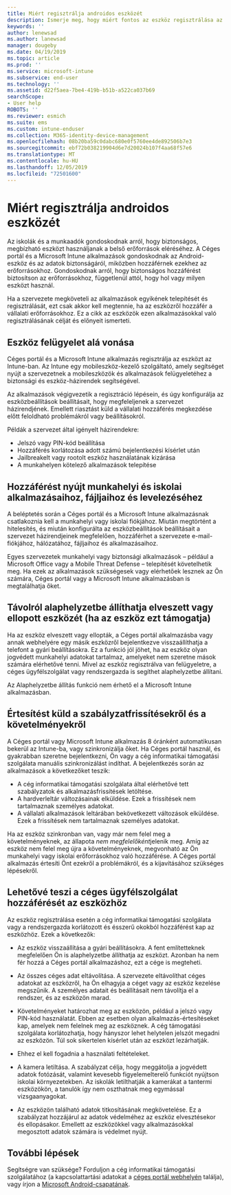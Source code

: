 ```yaml
---
title: Miért regisztrálja androidos eszközét
description: Ismerje meg, hogy miért fontos az eszköz regisztrálása az Intune-ban
keywords: ''
author: lenewsad
ms.author: lanewsad
manager: dougeby
ms.date: 04/19/2019
ms.topic: article
ms.prod: ''
ms.service: microsoft-intune
ms.subservice: end-user
ms.technology: ''
ms.assetid: d22f5aea-7be4-419b-b51b-a522ca037b69
searchScope:
- User help
ROBOTS: ''
ms.reviewer: esmich
ms.suite: ems
ms.custom: intune-enduser
ms.collection: M365-identity-device-management
ms.openlocfilehash: 08b20ba59c0dabc680e0f5760ee4de892506b7e3
ms.sourcegitcommit: ebf72b038219904d6e7d20024b107f4aa68f57e6
ms.translationtype: MT
ms.contentlocale: hu-HU
ms.lasthandoff: 12/05/2019
ms.locfileid: "72501600"
---
```

# <a name="why-enroll-your-android-device"></a>Miért regisztrálja androidos eszközét  

Az iskolák és a munkaadók gondoskodnak arról, hogy biztonságos, megbízható eszközt használjanak a belső erőforrások eléréséhez. A Céges portál és a Microsoft Intune alkalmazások gondoskodnak az Android-eszköz és az adatok biztonságáról, miközben hozzáférnek ezekhez az erőforrásokhoz. Gondoskodnak arról, hogy biztonságos hozzáférést biztosítson az erőforrásokhoz, függetlenül attól, hogy hol vagy milyen eszközt használ. 

Ha a szervezete megköveteli az alkalmazások egyikének telepítését és regisztrálását, ezt csak akkor kell megtennie, ha az eszközről hozzáfér a vállalati erőforrásokhoz. Ez a cikk az eszközök ezen alkalmazásokkal való regisztrálásának célját és előnyeit ismerteti.  

## <a name="gets-your-device-managed"></a>Eszköz felügyelet alá vonása  
 Céges portál és a Microsoft Intune alkalmazás regisztrálja az eszközt az Intune-ban.  Az Intune egy mobileszköz-kezelő szolgáltató, amely segítséget nyújt a szervezetnek a mobileszközök és alkalmazások felügyeletéhez a biztonsági és eszköz-házirendek segítségével. 

Az alkalmazások végigvezetik a regisztráció lépésein, és úgy konfigurálja az eszközbeállítások beállításait, hogy megfeleljenek a szervezet házirendjének. Emellett riasztást küld a vállalati hozzáférés megkezdése előtt feloldható problémákról vagy beállításokról.  

Példák a szervezet által igényelt házirendekre:  
* Jelszó vagy PIN-kód beállítása
* Hozzáférés korlátozása adott számú bejelentkezési kísérlet után
* Jailbreakelt vagy rootolt eszköz használatának kizárása
* A munkahelyen kötelező alkalmazások telepítése  

## <a name="gives-you-access-to-work-and-school-apps-work-files-and-email"></a>Hozzáférést nyújt munkahelyi és iskolai alkalmazásaihoz, fájljaihoz és levelezéséhez  
A beléptetés során a Céges portál és a Microsoft Intune alkalmazásnak csatlakoznia kell a munkahelyi vagy iskolai fiókjához.  Miután megtörtént a hitelesítés, és miután konfigurálta az eszközbeállítások beállításait a szervezet házirendjeinek megfelelően, hozzáférhet a szervezete e-mail-fiókjához, hálózatához, fájljaihoz és alkalmazásaihoz.  

Egyes szervezetek munkahelyi vagy biztonsági alkalmazások – például a Microsoft Office vagy a Mobile Threat Defense – telepítését követelhetik meg. Ha ezek az alkalmazások szükségesek vagy elérhetőek lesznek az Ön számára, Céges portál vagy a Microsoft Intune alkalmazásban is megtalálhatja őket.

## <a name="lets-you-remotely-reset-a-lost-or-stolen-device-if-device-supports-it"></a>Távolról alaphelyzetbe állíthatja elveszett vagy ellopott eszközét (ha az eszköz ezt támogatja)
Ha az eszköz elveszett vagy ellopták, a Céges portál alkalmazásba vagy annak webhelyére egy másik eszközről bejelentkezve visszaállíthatja a telefont a gyári beállításokra. Ez a funkció jól jöhet, ha az eszköz olyan jogvédett munkahelyi adatokat tartalmaz, amelyeket nem szeretne mások számára elérhetővé tenni. Mivel az eszköz regisztrálva van felügyeletre, a céges ügyfélszolgálat vagy rendszergazda is segíthet alaphelyzetbe állítani.  

Az Alaphelyzetbe állítás funkció nem érhető el a Microsoft Intune alkalmazásban.  

## <a name="notifies-you-of-policy-updates-and-requirements"></a>Értesítést küld a szabályzatfrissítésekről és a követelményekről
A Céges portál vagy Microsoft Intune alkalmazás 8 óránként automatikusan bekerül az Intune-ba, vagy szinkronizálja őket. Ha Céges portál használ, és gyakrabban szeretne bejelentkezni, Ön vagy a cég informatikai támogatási szolgálata manuális szinkronizálást indíthat. A bejelentkezés során az alkalmazások a következőket teszik:  

* A cég informatikai támogatási szolgálata által elérhetővé tett szabályzatok és alkalmazásfrissítések letöltése.  
* A hardverleltár változásainak elküldése. Ezek a frissítések nem tartalmaznak személyes adatokat.  
* A vállalati alkalmazások leltárában bekövetkezett változások elküldése. Ezek a frissítések nem tartalmaznak személyes adatokat.  

Ha az eszköz szinkronban van, vagy már nem felel meg a követelményeknek, az állapota *nem megfelelőként*jelenik meg. Amíg az eszköz nem felel meg újra a követelményeknek, megvonható az Ön munkahelyi vagy iskolai erőforrásokhoz való hozzáférése. A Céges portál alkalmazás értesíti Önt ezekről a problémákról, és a kijavításához szükséges lépésekről.  


## <a name="permits-company-support-access-to-your-device"></a>Lehetővé teszi a céges ügyfélszolgálat hozzáférését az eszközhöz
Az eszköz regisztrálása esetén a cég informatikai támogatási szolgálata vagy a rendszergazda korlátozott és ésszerű okokból hozzáférést kap az eszközhöz. Ezek a következők:  

* Az eszköz visszaállítása a gyári beállításokra. A fent említetteknek megfelelően Ön is alaphelyzetbe állíthatja az eszközt. Azonban ha nem fér hozzá a Céges portál alkalmazáshoz, ezt a cége is megteheti.  

* Az összes céges adat eltávolítása. A szervezete eltávolíthat céges adatokat az eszközről, ha Ön elhagyja a céget vagy az eszköz kezelése megszűnik. A személyes adatait és beállításait nem távolítja el a rendszer, és az eszközön marad.  

* Követelményeket határozhat meg az eszközön, például a jelszó vagy PIN-kód használatát. Ebben az esetben olyan alkalmazás-értesítéseket kap, amelyek nem felelnek meg az eszköznek. A cég támogatási szolgálata korlátozhatja, hogy hányszor lehet helytelen jelszót megadni az eszközön. Túl sok sikertelen kísérlet után az eszközt lezárhatják.  

* Ehhez el kell fogadnia a használati feltételeket.  

* A kamera letiltása. A szabályzat célja, hogy meggátolja a jogvédett adatok fotózását, valamint kevesebb figyelemelterelő funkciót nyújtson iskolai környezetekben. Az iskolák letilthatják a kamerákat a tantermi eszközökön, a tanulók így nem oszthatnak meg egymással vizsgaanyagokat.  

* Az eszközön található adatok titkosításának megkövetelése. Ez a szabályzat hozzájárul az adatok védelméhez az eszköz elvesztésekor és ellopásakor. Emellett az eszközökkel vagy alkalmazásokkal megosztott adatok számára is védelmet nyújt. 

## <a name="next-steps"></a>További lépések  

Segítségre van szüksége? Forduljon a cég informatikai támogatási szolgálatához (a kapcsolattartási adatokat a [céges portál webhelyén](https://go.microsoft.com/fwlink/?linkid=2010980) találja), vagy írjon a <a href="mailto:wintunedroidfbk@microsoft.com?subject=I'm having trouble installing the Company Portal app on my Android device&body=Describe the issue you're experiencing here.">Microsoft Android-csapatának</a>.
